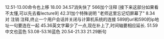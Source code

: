 12.51-13.00命令也上移
18.00 34.57消失快了
566加个注释 [接下来这部分如果看不太懂,可以先去看lecture9]
42.31加个特殊说明 "老师这里忘记切屏幕了"
8.34 对 注销 注释,终止一个用户会话并关闭与计算机系统的连接
589的url和590的ip地址一句要连在一起
45.36英文字幕少了一点,现在补上了,时间轴要相应延长.
51.59中文也蓝色
53.08-53.16蓝色
20.54-21.33
21.29断句